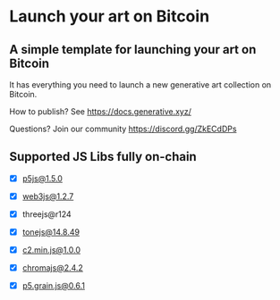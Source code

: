 # Launch your art on Bitcoin

## A simple template for launching your art on Bitcoin

It has everything you need to launch a new generative art collection on Bitcoin.

How to publish? See https://docs.generative.xyz/

Questions? Join our community https://discord.gg/ZkECdDPs

## Supported JS Libs fully on-chain

- [x] p5js@1.5.0
- [x] web3js@1.2.7
- [x] threejs@r124
- [x] tonejs@14.8.49
- [x] c2.min.js@1.0.0
- [x] chromajs@2.4.2
- [x] p5.grain.js@0.6.1

